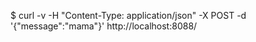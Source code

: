 $  curl -v -H "Content-Type: application/json" -X POST -d '{"message":"mama"}' http://localhost:8088/
